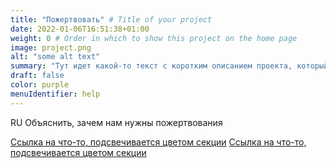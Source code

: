 ```yaml
---
title: "Пожертвовать" # Title of your project
date: 2022-01-06T16:51:38+01:00
weight: 0 # Order in which to show this project on the home page
image: project.png
alt: "some alt text"
summary: "Тут идет какой-то текст с коротким описанием проекта, который может быть и длинным, и которотким."
draft: false
color: purple
menuIdentifier: help
---
```


RU Объяснить, зачем нам нужны пожертвования

[Ссылка на что-то, подсвечивается цветом секции](http://www.quarteer.de/)
[Ссылка на что-то, подсвечивается цветом секции](http://www.abc.de/)
